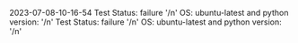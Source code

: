 2023-07-08-10-16-54
Test Status: failure '/n' OS: ubuntu-latest and python version:  '/n'
Test Status: failure '/n' OS: ubuntu-latest and python version:  '/n'
